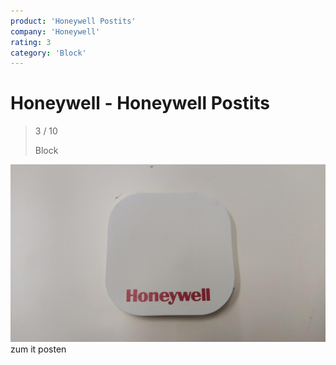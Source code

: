 ```yaml
---
product: 'Honeywell Postits'
company: 'Honeywell'
rating: 3
category: 'Block'
---
```


# Honeywell - Honeywell Postits
>
> 3 / 10
>
> Block

![Honeywell Postits](./assets/honeywell-honeywell-postits-6d0fbb11-0be8-4029-9010-59cf3bc486f2.jpg)
zum it posten
